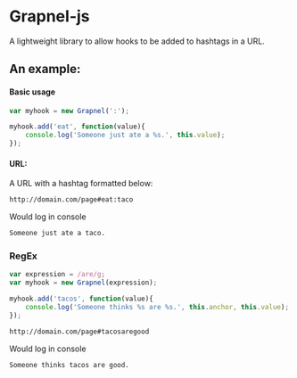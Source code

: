 Grapnel-js
==========

A lightweight library to allow hooks to be added to hashtags in a URL.

## An example:

#### Basic usage

```javascript
var myhook = new Grapnel(':');

myhook.add('eat', function(value){
    console.log('Someone just ate a %s.', this.value);
});
```

#### URL:

A URL with a hashtag formatted below:

```bash
http://domain.com/page#eat:taco
```

Would log in console

```bash
Someone just ate a taco.
```

### RegEx

```javascript
var expression = /are/g;
var myhook = new Grapnel(expression);

myhook.add('tacos', function(value){
    console.log('Someone thinks %s are %s.', this.anchor, this.value);
});
```

```bash
http://domain.com/page#tacosaregood
```

Would log in console

```bash
Someone thinks tacos are good.
```